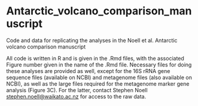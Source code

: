 # Antarctic_volcano_comparison_manuscript
Code and data for replicating the analyses in the Noell et al. Antarctic volcano comparison manuscript

All code is written in R and is given in the .Rmd files, with the associated Figure number given in the name of the .Rmd file. Necessary files for doing these analyses are provided as well, except for the 16S rRNA gene sequence files (available on NCBI) and metagenome files (also available on NCBI), as well as the large files required for the metagenome marker gene analysis (Figure 3C). For the latter, contact Stephen Noell stephen.noell@waikato.ac.nz for access to the raw data.
